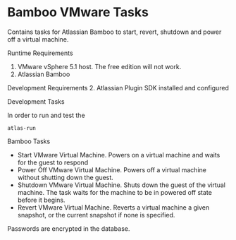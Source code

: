 Bamboo VMware Tasks
=============================

Contains tasks for Atlassian Bamboo to start, revert, shutdown and power off a virtual machine.

Runtime Requirements

1. VMware vSphere 5.1 host. The free edition will not work.
2. Atlassian Bamboo

Development Requirements
2. Atlassian Plugin SDK installed and configured 

Development Tasks

In order to run and test the

	atlas-run

Bamboo Tasks

- Start VMware Virtual Machine. Powers on a virtual machine and waits for the guest to respond
- Power Off VMware Virtual Machine. Powers off a virtual machine without shutting down the guest.
- Shutdown VMware Virtual Machine. Shuts down the guest of the virtual machine. The task waits for the machine to be in powered off state before it begins.
- Revert VMware Virtual Machine. Reverts a virtual machine a given snapshot, or the current snapshot if none is specified.

Passwords are encrypted in the database.
 